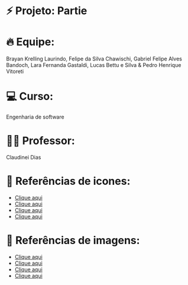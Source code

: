 # ⚡️ Projeto: Partie

# 🔥 Equipe:

Brayan Krelling Laurindo, Felipe da Silva Chawischi, Gabriel Felipe Alves Bandoch, Lara Fernanda Gastaldi, Lucas Bettu e Silva & Pedro Henrique Vitoreti

# 💻 Curso:
Engenharia de software

# 👨‍💻 Professor: 
Claudinei Dias

# 📃 Referências de icones:
- [Clique aqui](link)
- [Clique aqui](link)
- [Clique aqui](link)
- [Clique aqui](link)


# 📔 Referências de imagens: 
- [Clique aqui](link)
- [Clique aqui](link)
- [Clique aqui](link)
- [Clique aqui](link)

